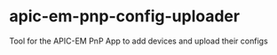 # apic-em-pnp-config-uploader
Tool for the  APIC-EM PnP App to add devices and upload their configs
